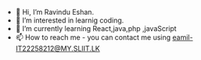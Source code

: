 - 👋 Hi, I’m Ravindu Eshan.
- 👀 I’m interested in learnig coding.
- 🌱 I’m currently learning  React,java,php ,javaScript
- 📫 How to reach me - you can contact me using eamil-IT22258212@MY.SLIIT.LK

<!---
EshanUGR/EshanUGR is a ✨ special ✨ repository because its `README.md` (this file) appears on your GitHub profile.
You can click the Preview link to take a look at your changes.
--->
